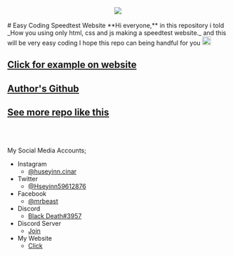<div align="center">
  <picture>
    <source media="(prefers-color-scheme: dark)" srcset="https://socialify.git.ci/Huseyin-Cinar/Speedtest-Website/image?description=1&font=Raleway&forks=1&issues=1&owner=0&pulls=1&pattern=Solid&stargazers=1&theme=Dark">
    <img src="https://socialify.git.ci/Huseyin-Cinar/Speedtest-Website/image?description=1&font=Raleway&forks=1&issues=1&owner=0&pulls=1&pattern=Solid&stargazers=1&theme=Light">
  </picture>
  <br/>
  <br/>
</div>
# Easy Coding Speedtest Website
**Hi everyone,** in this repository i told _How you using only html, css and js making a speedtest website._ and this will be very easy coding I hope this repo can being handful for you <img src="https://github.githubassets.com/images/icons/emoji/unicode/1f970.png?v8" width="20px" height="20px">

## [Click for example on website](https://futuree.netlify.app/apps/speedtest)

## [Author's Github](https://github.com/Huseyin-Cinar)

## [See more repo like this](https://github.com/Huseyin-Cinar?tab=repositories)
<br><br>

 My Social Media Accounts;
   - Instagram
     - [@huseyinn.cinar](https://instagram.com/huseyinn.cinar)
   - Twitter
     - [@Hseyinn59612876](https://twitter.com/Hseyinn59612876)
   - Facebook
     - [@mrbeast](https://facebook.com/mrbeast6000)
   - Discord
     - [Black Death#3957](https://discord.com/users/782246367204605953)
   - Discord Server
     - [Join](https://futuree.netlify.app/dc)
   - My Website
     - [Click](https://futuree.netlify.app)
